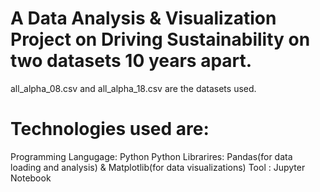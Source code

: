 # A Data Analysis & Visualization Project on Driving Sustainability on two datasets 10 years apart. 

all_alpha_08.csv and all_alpha_18.csv are the datasets used.

# Technologies used are:

Programming Langugage: Python
Python Librarires: Pandas(for data loading and analysis) & Matplotlib(for data visualizations)
Tool : Jupyter Notebook


